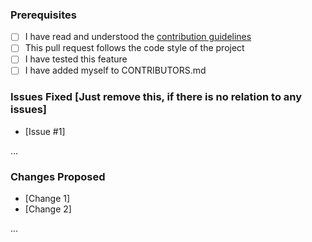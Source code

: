 ### Prerequisites
* [ ] I have read and understood the [contribution guidelines](CONTRIBUTING.md)
* [ ] This pull request follows the code style of the project
* [ ] I have tested this feature
* [ ] I have added myself to CONTRIBUTORS.md

### Issues Fixed [Just remove this, if there is no relation to any issues]
* [Issue #1]

...

### Changes Proposed
* [Change 1]
* [Change 2]

...